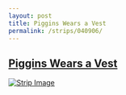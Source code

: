 ```yaml
---
layout: post
title: Piggins Wears a Vest
permalink: /strips/040906/
---
```


## [Piggins Wears a Vest](/strips/040906/)

<a href='../images/ph040906.gif'><img src='../images/ph040906.gif' alt='Strip Image' /></a>


<!-- include copyright-strip.html -->